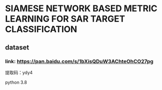 # SIAMESE NETWORK BASED METRIC LEARNING FOR SAR TARGET CLASSIFICATION

## **dataset**

### link: https://pan.baidu.com/s/1bXisQDuW3AChteOhCO27pg

提取码：ydy4

python 3.8

